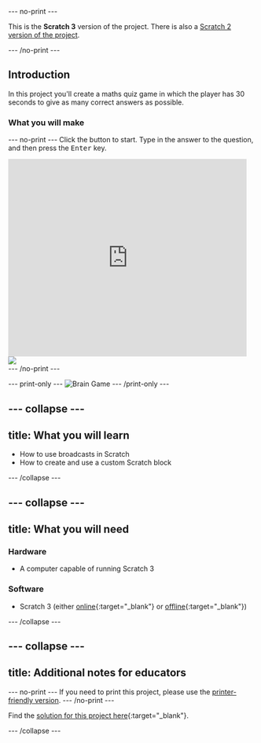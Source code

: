 --- no-print ---

This is the **Scratch 3** version of the project. There is also a [Scratch 2 version of the project](https://projects.raspberrypi.org/en/projects/brain-game-scratch2).

--- /no-print ---

## Introduction

In this project you'll create a maths quiz game in which the player has 30 seconds to give as many correct answers as possible.

### What you will make
--- no-print ---
Click the button to start. Type in the answer to the question, and then press the <kbd>Enter</kbd> key.

<div class="scratch-preview">
  <iframe allowtransparency="true" width="485" height="402" src="https://scratch.mit.edu/projects/embed/250234955/?autostart=false" frameborder="0" scrolling="no"></iframe>
  <img src="images/brain-final.png">
</div>
--- /no-print ---

--- print-only ---
![Brain Game](images/brain-final.png)
--- /print-only ---

--- collapse ---
---
title: What you will learn
---
+ How to use broadcasts in Scratch
+ How to create and use a custom Scratch block

--- /collapse ---

--- collapse ---
---
title: What you will need
---
### Hardware
+ A computer capable of running Scratch 3

### Software
+ Scratch 3 (either [online](http://rpf.io/scratchon){:target="_blank"} or [offline](http://rpf.io/scratchoff){:target="_blank"})

--- /collapse ---


--- collapse ---
---
title: Additional notes for educators
---
--- no-print ---
If you need to print this project, please use the [printer-friendly version](https://projects.raspberrypi.org/en/projects/brain-game/print).
--- /no-print ---

Find the [solution for this project here](http://rpf.io/p/en/brain-game-go){:target="_blank"}.

--- /collapse ---

